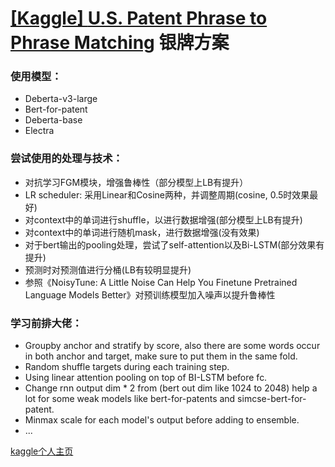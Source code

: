 # [[Kaggle] **U.S. Patent Phrase to Phrase Matching**](https://www.kaggle.com/competitions/us-patent-phrase-to-phrase-matching/) 银牌方案
### 使用模型：

+ Deberta-v3-large
+ Bert-for-patent
+ Deberta-base
+ Electra

### 尝试使用的处理与技术：

+ 对抗学习FGM模块，增强鲁棒性（部分模型上LB有提升）
+ LR scheduler: 采用Linear和Cosine两种，并调整周期(cosine, 0.5时效果最好)
+ 对context中的单词进行shuffle，以进行数据增强(部分模型上LB有提升)
+ 对context中的单词进行随机mask，进行数据增强(没有效果)
+ 对于bert输出的pooling处理，尝试了self-attention以及Bi-LSTM(部分效果有提升)
+ 预测时对预测值进行分桶(LB有较明显提升)
+ 参照《NoisyTune: A Little Noise Can Help You Finetune Pretrained Language Models Better》对预训练模型加入噪声以提升鲁棒性

### 学习前排大佬：
+  Groupby anchor and stratify by score, also there are some words occur in both anchor and target, make sure to put them in the same fold.
+  Random shuffle targets during each training step.
+  Using linear attention pooling on top of BI-LSTM before fc.
+  Change rnn output dim * 2 from (bert out dim like 1024 to 2048) help a lot for some weak models like bert-for-patents and simcse-bert-for-patent.
+  Minmax scale for each model's output before adding to ensemble.
+  ...


[kaggle个人主页](https://www.kaggle.com/pqxlpjy123)